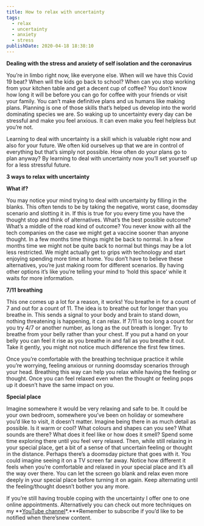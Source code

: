 ```yaml
---
title: How to relax with uncertainty
tags:
  - relax
  - uncertainty
  - anxiety
  - stress
publishDate: 2020-04-18 18:38:10
---
```

**Dealing with the stress and anxiety of self isolation and the coronavirus**

You’re in limbo right now, like everyone else. When will we have this Covid 19 beat? When will the kids go back to school? When can you stop working from your kitchen table and get a decent cup of coffee? You don’t know how long it will be before you can go for coffee with your friends or visit your family. You can’t make definitive plans and us humans like making plans. Planning is one of those skills that’s helped us develop into the world dominating species we are. So waking up to uncertainty every day can be stressful and make you feel anxious. It can even make you feel helpless but you’re not.

Learning to deal with uncertainty is a skill which is valuable right now and also for your future. We often kid ourselves up that we are in control of everything but that’s simply not possible. How often do your plans go to plan anyway? By learning to deal with uncertainty now you’ll set yourself up for a less stressful future.

**3 ways to relax with uncertainty**

**What if?**

You may notice your mind trying to deal with uncertainty by filling in the blanks. This often tends to be by taking the negative, worst case, doomsday scenario and slotting it in. If this is true for you every time you have the thought stop and think of alternatives. What’s the best possible outcome? What’s a middle of the road kind of outcome? You never know with all the tech companies on the case we might get a vaccine sooner than anyone thought. In a few months time things might be back to normal. In a few months time we might not be quite back to normal but things may be a lot less restricted. We might actually get to grips with technology and start enjoying spending more time at home. You don’t have to believe these alternatives, you’re just making room for different scenarios. By having other options it’s like you’re telling your mind to ‘hold this space’ while it waits for more information.

**7/11 breathing**

This one comes up a lot for a reason, it works! You breathe in for a count of 7 and out for a count of 11. The idea is to breathe out for longer than you breathe in. This sends a signal to your body and brain to stand down, nothing threatening is happening, it can relax. If 7/11 is too long a count for you try 4/7 or another number, as long as the out breath is longer. Try to breathe from your belly rather than your chest. If you put a hand on your belly you can feel it rise as you breathe in and fall as you breathe it out. Take it gently, you might not notice much difference the first few times.

Once you’re comfortable with the breathing technique practice it while you’re worrying, feeling anxious or running doomsday scenarios through your head. Breathing this way can help you relax while having the feeling or thought. Once you can feel relaxed even when the thought or feeling pops up it doesn’t have the same impact on you.

**Special place**

Imagine somewhere it would be very relaxing and safe to be. It could be your own bedroom, somewhere you’ve been on holiday or somewhere you’d like to visit, it doesn’t matter. Imagine being there in as much detail as possible. Is it warm or cool? What colours and shapes can you see? What sounds are there? What does it feel like or how does it smell? Spend some time exploring there until you feel very relaxed. Then, while still relaxing in your special place, get a bit of a sense of that uncertain feeling or thought in the distance. Perhaps there’s a doomsday picture that goes with it. You could imagine seeing it on a TV screen far away. Notice how different it feels when you’re comfortable and relaxed in your special place and it’s all the way over there. You can let the screen go blank and relax even more deeply in your special place before turning it on again. Keep alternating until the feeling/thought doesn’t bother you any more.

If you’re still having trouble coping with the uncertainty I offer one to one online appointments. Alternatively you can check out more techniques on my **[YouTube channel](https://www.youtube.com/channel/UCJcTNav3REGTI1UYEOQkhGQ/)*.***Remember to subscribe if you’d like to be notified when there’snew content.